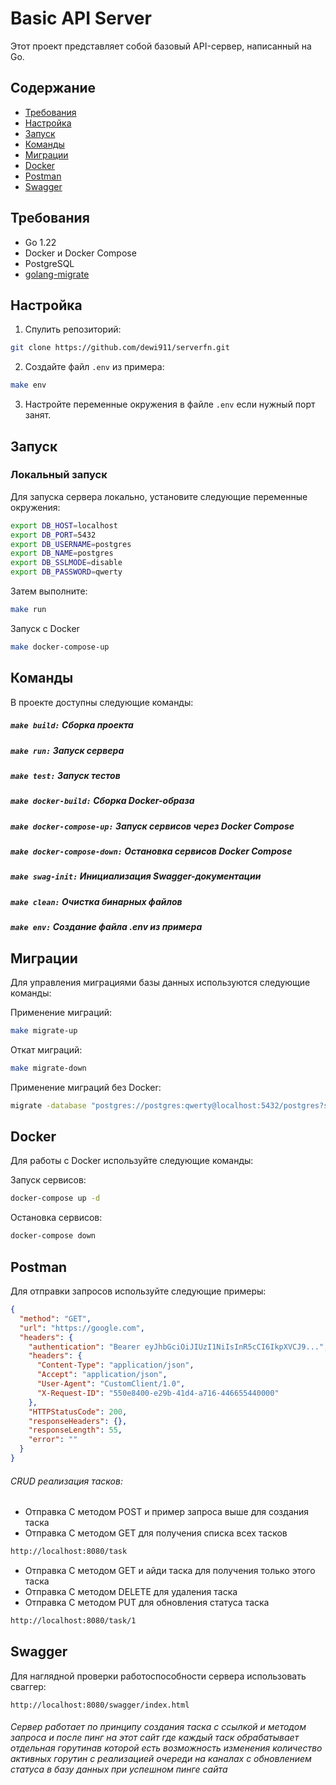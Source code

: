 # Basic API Server

Этот проект представляет собой базовый API-сервер, написанный на Go.

## Содержание
- [Требования](#требования)
- [Настройка](#настройка)
- [Запуск](#запуск)
- [Команды](#команды)
- [Миграции](#миграции)
- [Docker](#docker)
- [Postman](#postman)
- [Swagger](#swagger)

## Требования

- Go 1.22
- Docker и Docker Compose
- PostgreSQL
- [golang-migrate](https://github.com/golang-migrate/migrate)

## Настройка

1. Спулить репозиторий:

```bash
git clone https://github.com/dewi911/serverfn.git
```

2. Создайте файл `.env` из примера:

```bash
make env
```

3. Настройте переменные окружения в файле `.env` если нужный порт занят.


## Запуск

### Локальный запуск

Для запуска сервера локально, установите следующие переменные окружения:

```bash
export DB_HOST=localhost
export DB_PORT=5432
export DB_USERNAME=postgres
export DB_NAME=postgres
export DB_SSLMODE=disable
export DB_PASSWORD=qwerty
```
Затем выполните:
```bash
make run
```
Запуск с Docker
```bash
make docker-compose-up
```

## Команды

В проекте доступны следующие команды:

##### `make build:` Сборка проекта
##### `make run:` Запуск сервера
##### `make test:` Запуск тестов
##### `make docker-build:` Сборка Docker-образа
##### `make docker-compose-up:` Запуск сервисов через Docker Compose
##### `make docker-compose-down:` Остановка сервисов Docker Compose
##### `make swag-init:` Инициализация Swagger-документации
##### `make clean:` Очистка бинарных файлов
##### `make env:` Создание файла .env из примера


## Миграции

Для управления миграциями базы данных используются следующие команды:

Применение миграций:

```bash
make migrate-up
```

Откат миграций:

```bash
make migrate-down
```

Применение миграций без Docker:

```bash
migrate -database "postgres://postgres:qwerty@localhost:5432/postgres?sslmode=disable" -path migrations up
```

## Docker

Для работы с Docker используйте следующие команды:

Запуск сервисов:

```bash
docker-compose up -d
```

Остановка сервисов:

```bash
docker-compose down
```

## Postman

Для отправки запросов используйте следующие примеры:

```json
{
  "method": "GET",
  "url": "https://google.com",
  "headers": {
    "authentication": "Bearer eyJhbGciOiJIUzI1NiIsInR5cCI6IkpXVCJ9...",
    "headers": {
      "Content-Type": "application/json",
      "Accept": "application/json",
      "User-Agent": "CustomClient/1.0",
      "X-Request-ID": "550e8400-e29b-41d4-a716-446655440000"
    },
    "HTTPStatusCode": 200,
    "responseHeaders": {},
    "responseLength": 55,
    "error": ""
  }
}
```
###### CRUD реализация тасков:

- Отправка С методом POST и пример запроса выше для создания таска
- Отправка С методом GET для получения списка всех тасков
```bash
http://localhost:8080/task
```
- Отправка С методом GET и айди таска для получения только этого таска
- Отправка С методом DELETE для удаления таска
- Отправка С методом PUT для обновления статуса таска
```bash
http://localhost:8080/task/1
```

## Swagger

Для наглядной проверки работоспособности сервера использовать сваггер:

```http request
http://localhost:8080/swagger/index.html
```



###### Сервер работает по принципу создания таска с ссылкой и методом запроса и после пинг на этот сайт где каждый таск обрабатывает отдельная горутинав которой есть возможность изменения количество активных горутин с реализацией очереди на каналах с обновлением статуса в базу данных при успешном пинге сайта

